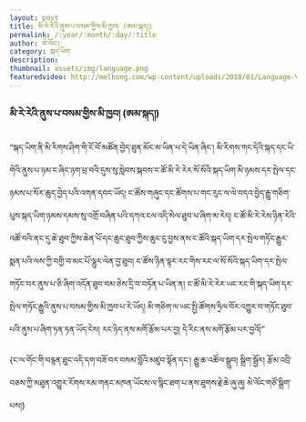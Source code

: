 ```yaml
---
layout: post
title: མི་རེ་རེའི་ནུས་པ་བསམ་གྱིས་མི་ཁྱབ། (ཨམ་སྐད།)
permalink: /:year/:month/:day/:title
author: མེ་ལོང་།
category: སྐད་ཡིག
description: 
thumbnail: assets/img/language.png
featuredvideo: http://melhong.com/wp-content/uploads/2018/01/Language-V3-MB68-1.mp4
---
```

### མི་རེ་རེའི་ནུས་པ་བསམ་གྱིས་མི་ཁྱབ། (ཨམ་སྐད།) ###
“སྐད་ཡིག་ནི་མི་རིགས་ཤིག་གི་ངོ་བོ་མཚོན་བྱེད་ཐུན་མོང་མ་ཡིན་པ་དེ་ཡིན་ཞིང་། མི་རིགས་གང་དེའི་སྐད་དང་ཡི་གེའི་ནུས་པ་ཉམ་ང་ཞིང་ཉག་ཕྲ་བའི་དུས་སུ་སླེབས་སྐབས་ང་ཚོ་མི་རེ་རེར་སོ་སོའི་སྐད་ཡིག་མི་ཉམས་དར་སྤེལ་དང་ཉམས་པ་སོར་ཆུད་བྱེད་པའི་འགན་དབང་ཡོད། ང་ཚོས་གཞུང་དང་ཚོགས་པ་གང་རུང་ལ་ལེ་བདའ་བྱེད་རྒྱུ་གཅིག་པུས་སྐད་ཡིག་ཉམས་དམས་སུ་འགྲོ་བཞིན་པའི་དཀའ་ངལ་འདི་སེལ་ཐུབ་པ་ཞིག་མ་རེད། ང་ཚོ་མི་རེ་རེས་ཉིན་རེའི་འཚོ་བའི་ནང་དུ་ཆེ་ཐུབ་ཀྱིས་ཆེན་པོ་དང་ཆུང་ཐུབ་ཀྱིས་ཆུང་ངུ་བྱས་ནས་ང་ཚོའི་སྐད་ཡིག་དར་སྤེལ་གཏོང་རྒྱུར་སྨན་པའི་ལས་ཀྱི་བགྱི་བ་མང་པོ་ལྷུར་ལེན་བྱ་ཐུབ། ང་ཚོས་ཉིན་ལྟར་རང་གིས་རང་ལ་སོ་སོའི་སྐད་ཡིག་དར་སྤེལ་གཏོང་བར་ནུས་པ་ཅི་ཞིག་འདོན་ཐུབ་བམ་ཅེས་དྲི་བ་བཏོན་པ་ཡིན་ན། ང་ཚོ་མི་རེ་རེར་ཡང་རང་གི་སྐད་ཡིག་དར་སྤེལ་གཏོང་རྒྱུའི་ནུས་པ་བསམ་གྱིས་མི་ཁྱབ་པ་རེ་ཡོད། མི་གཅིག་ལ་ཡང་སྤྱི་ཚོགས་ཧྲིལ་བོར་འགྱུར་བ་གཏོང་ཐུབ་པའི་ནུས་པ་ཞིག་ཏན་ཏན་ཡོད་ངེས། རང་ཉིད་ནས་མགོ་རྩོམ་པར་བྱ། དེ་རིང་ནས་མགོ་རྩོམ་པར་བྱའོ།”

{ང་ལ་གོང་གི་བརྙན་ཐུང་འདི་དག་བཟོ་བར་བསམ་བློའི་མཛུབ་སྟོན་དང་། རྒྱུ་ཆ་འཚོལ་སྒྲུབ། སྒྲིག་སྦྱོར། རྩོམ་འབྲི་བཅས་ཀྱི་མཐུན་འགྱུར་རོགས་རམ་གནང་མཁན་ཡོངས་ལ་སྙིང་ཐག་པ་ནས་ཐུགས་རྗེ་ཆེ་ཞུ་ཞུ། མེ་ལོང་གཙོ་སྒྲིག་པས།}
